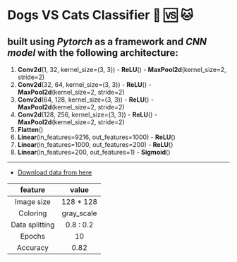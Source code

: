 # Dogs VS Cats Classifier 🐶 🆚 🐱

## built using *Pytorch* as a framework and *CNN model* with the following architecture:

1. **Conv2d**(1, 32, kernel_size=(3, 3))    - **ReLU**() - **MaxPool2d**(kernel_size=2, stride=2)
1. **Conv2d**(32, 64, kernel_size=(3, 3))   - **ReLU**() - **MaxPool2d**(kernel_size=2, stride=2)
1. **Conv2d**(64, 128, kernel_size=(3, 3))  - **ReLU**() - **MaxPool2d**(kernel_size=2, stride=2)
1. **Conv2d**(128, 256, kernel_size=(3, 3)) - **ReLU**() - **MaxPool2d**(kernel_size=2, stride=2)
1. **Flatten**()
1. **Linear**(in_features=9216, out_features=1000) - **ReLU**()
1. **Linear**(in_features=1000, out_features=200) - **ReLU**()
1. **Linear**(in_features=200, out_features=1) - **Sigmoid**()

--- 

- [Download data from here](https://www.kaggle.com/c/dogs-vs-cats/data)

|**feature**|**value**|
|:---:|:---:|
|Image size|128 * 128|
|Coloring| gray_scale|
|Data splitting| 0.8 : 0.2 |
|Epochs|10|
|Accuracy|0.82|
